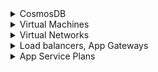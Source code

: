 <details> <summary>CosmosDB</summary>


**How to add / remove items to the Cosmos DB**
- Know how this works in relation to the partition key

**How to query (read)**

**How does the partition key work when adding & reading data? Try different scenarios**

**How does it work with unique keys**

  </details> 
  
  
  <details> <summary>Virtual Machines</summary>  

**How to take backups on Linux VMs**

**How to move VM to new resource group**

**How to move VM to new resource group in different location**

**How to move VM to new vnet**

**Can parts of a vm exist in different regions?**

**How to move a VM to another subscription?**
  
</details>

<details> <summary>Virtual Networks</summary>

**If you love an unassigned public IP from one region to another with a different location, does the IP change?**

**When to use MPLS?**

</details>

<details> <summary>Load balancers, App Gateways</summary>

# Load balances
**Skus for load balancer - differences**

# Public IPs
**Skus for public IP addresses - differences**

# App Gateways
**Skus for application gateways - differences**

**Auto scale limits - Standard**

</details>


<details> <summary>App Service Plans</summary>

**Skus and differences**

**Auto scale requirements and limits**

**Move web job to new resource group in new location - does location of web job change? Location of app service plan change?**




</details> 
  
